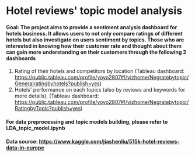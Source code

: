 # Hotel reviews' topic model analysis
#### Goal: The project aims to provide a sentiment analysis dashboard for hotels business. It allows users to not only compare ratings of different hotels but also investigate on users sentiment by topics. Those who are interested in knowing how their customer rate and thought about them can gain more understanding on their customers through the following 2 dashboards
1) Rating of their hotels and competitors by location (Tableau dashboard: https://public.tableau.com/profile/yoyo2807#!/vizhome/Negratebytopic/Generalratingbyhotels?publish=yes) 
2) Hotels' performance on each topics (also by reviews and keywords for more details).  (Tableau dashboard: https://public.tableau.com/profile/yoyo2807#!/vizhome/Negratebytopic/RatingbyTopic?publish=yes) 
#### For data preprocessing and topic models building, please refer to LDA_topic_model.ipynb
#### Data source: https://www.kaggle.com/jiashenliu/515k-hotel-reviews-data-in-europe
